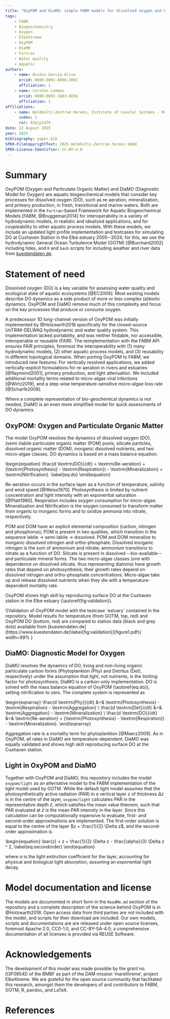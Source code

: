 ```yaml
---
title: "OxyPOM and DiaMO: simple FABM models for dissolved oxygen and biogeochemistry"
tags:
    - FABM
    - Biogeochemistry
    - Oxygen
    - ElbeXtreme
    - OxyPOM
    - DiaMO
    - Fortran
    - Water quality
    - Aquatic
authors:
    - name: Ovidio García-Oliva
      orcid: 0000-0001-6060-2001
      affiliation: 1
    - name: Carsten Lemmen
      orcid: 0000-0003-3483-6036
      affiliation: 1
affiliations:
    - name: Helmholtz-Zentrum Hereon, Institute of Coastal Systems - Modeling and Analysis, Germany, ovidio.garcia@hereon.de
      index: 1
      ror: 03qjp1d79
date: 22 August 2025
year: 2025
bibliography: paper.bib
SPDX-FileCopyrightText: 2025 Helmholtz-Zentrum hereon GmbH
SPDX-License-Identifier: CC-BY-4.0
---
```


# Summary

OxyPOM (Oxygen and Particulate Organic Matter) and DiaMO (Diagnostic Model for Oxygen) are aquatic biogeochemical models that consider key processes for dissolved oxygen (DO), such as re-aeration, mineralization, and primary production, in fresh, transitional and marine waters.
Both are implemented in the `Fortran`-based Framework for Aquatic Biogeochemical Models [FABM, @Bruggeman2014] for interoperability in a variety of hydrodynamic models, in realistic and idealized applications, and for coupleability to other aquatic process models.
With these models, we include an updated light profile implementation and testcases for simulating DO at Cuxhaven Station in the Elbe estuary 2005--2024; for this, we use the hydrodynamic General Ocean Turbulence Model (GOTM) [@Burchard2002] including tides, and `R` and `bash` scripts for including weather and river data from [kuestendaten.de](https://www.kuestendaten.de).

# Statement of need

Dissolved oxygen (DO) is a key variable for assessing water quality and ecological state of aquatic ecosystems [@EC2006].
Most existing models describe DO dynamics as a side product of more or less complex (a)biotic dynamics.
OxyPOM and DiaMO remove  much of this complexity and focus on the key processes that produce or consume oxygen.

A predecessor 1D long-channel version of OxyPOM was initially implemented by @Holzwarth2018 specifically for the closed-source UnTRIM-DELWAQ hydrodynamic and water quality system. 
This implementation lacked portability, and was neither findable, nor accessible, interoperable or reusable (FAIR).  The reimplementation with the FABM API ensures FAIR principles, foremost the interoperability with (1) many hydrodynamic models, (2) other aquatic process models, and (3) reusability in different topological domains.
When porting OxyPOM to FABM, we introduced new features:
For vertically resolved applications, we added vertically-explicit formulations for re-aeration in rivers and estuaries [@Raymond2001], primary production, and light attenuation.  We included additional mortality terms related to micro-algae viral infections [@Wirtz2019], and a step-wise temperature-sensitive micro-algae loss rate [@Scharfe2009].

Where a complete representation of bio-geochemical dynamics is not needed, DiaMO is an even more simplified model for quick assessments of DO dynamics.

## OxyPOM: Oxygen and Particulate Organic Matter

The model OxyPOM resolves the dynamics of
dissolved oxygen (DO),
(semi-)labile particulate organic matter (POM) pools, 
silicate particles,
dissolved organic matter (DOM),
inorganic dissolved nutrients,
and two micro-algae classes.
DO dynamics is based on a mass balance equation:

\begin{equation}
\frac{d \textrm{DO}}{dt} = \textrm{Re-aeration} + (\textrm{Photosynthesis} - \textrm{Respiration}) - \textrm{Mineralization} + \textrm{Nitrification}.
\label{eq:do}
\end{equation}

Re-aeration occurs in the surface layer as a function of temperature, salinity and wind speed [@Weiss1970].
Photosynthesis is limited by nutrient concentration and light intensity with an exponential saturation [@Platt1980].
Respiration includes oxygen consumption for micro-algae.
Mineralization and Nitrification is the oxygen consumed to transform matter from organic to inorganic forms and to oxidize ammonia into nitrate, respectively.

POM and DOM have an explicit elemental composition (carbon, nitrogen and phosphorus);
POM is present in two qualities, which transition in the sequence labile $\rightarrow$ semi-labile $\rightarrow$ dissolved.
POM and DOM mineralize to inorganic dissolved nitrogen and ortho-phosphate.
Dissolved inorganic nitrogen is the sum of ammonium and nitrate;  ammonium transitions to nitrate as a function of DO.
Silicate is present in dissolved --bio-available-- and particulate mineral forms.
The two micro-algae classes (one with dependence on dissolved silicate, thus representing diatoms) have growth rates that depend on photosynthesis; their growth rates depend on dissolved nitrogen and ortho-phosphate concentrations.
Micro-algae take up and release dissolved nutrients when they die with a temperature-dependent mortality rate.

OxyPOM shows high skill by reproducing surface DO at the Cuxhaven station in the Elbe estuary (\autoref{fig:validation}).

<div>
![Validation of OxyPOM model with the testcase `estuary` contained in the repository.  Model results for temperature (from GOTM, top, red) and OxyPOM DO (bottom, red) are compared to station data (black and grey dots) available from [kuestendaten.de](https://www.kuestendaten.de)\label{fig:validation}](figure1.pdf){ width=99% }
</div>

## DiaMO: Diagnostic Model for Oxygen

DiaMO resolves the dynamics of DO, living and non-living organic particulate carbon forms (Phytoplankton (Phy) and Detritus (Det), respectively) under the assumption that light, not nutrients, is the limiting factor for photosynthesis; DiaMO is a carbon-only implementation.
DO is solved with the mass balance equation of OxyPOM (\autoref{eq:do}), setting nitrification to zero.
The complete system is represented as

\begin{eqnarray}
\frac{d \textrm{Phy}}{dt} &=& \textrm{Photosynthesis} - \textrm{Respiration} - \textrm{Aggregation} \\
\frac{d \textrm{Det}}{dt} &=& \textrm{Aggregation} - \textrm{Mineralization} \\
\frac{d \textrm{DO}}{dt} &=& \textrm{Re-aeration} + (\textrm{Photosynthesis} - \textrm{Respiration}) - \textrm{Mineralization}.
\end{eqnarray}

Aggregation rate is a mortality term for phytoplankton [@Maerz2009].
As in OxyPOM, all rates in DiaMO are temperature-dependent. DiaMO was equally validated and shows high skill reproducing surface DO at the Cuxhaven station.

## Light in OxyPOM and DiaMO

Together with OxyPOM and DiaMO, this repository includes the model `oxypom/light` as an alternative model to the FABM implementation of the light model used by GOTM.
While the default light model assumes that the photosynthetically active radiation (PAR) in a vertical layer $z$ of thickness $\Delta z$ is in the centre of the layer, `oxypom/light` calculates PAR in the representative depth $\bar{z}$, which satisfies the mean value theorem, such that 
PAR evaluated at $\bar{z}$ is the mean PAR intensity in the layer.
Since this calculation can be computationally expensive to evaluate, first- and second-order approximations are implemented.
The first-order solution is equal to the centre of the layer $z + \frac{1}{2} \Delta z$, and the second-order approximation is

\begin{equation}
\bar{z} = z + \frac{1}{2} \Delta z - \frac{\alpha}{3} \Delta z ^ 2,
\label{eq:secondorder}
\end{equation}

where $\alpha$ is the light extinction coefficient for the layer, accounting for physical and biological light absorption, assuming an exponential light decay.

# Model documentation and license

The models are documented in short form in the `ReadMe.md` section of the repository and a complete description of the science behind OxyPOM is in @Holzwarth2018.
Open access data from third parties are not included with the model, and scripts for their download are included.
Our own models, scripts and documentations are are released under open source licenses, foremost Apache 2.0, CC0-1.0, and CC-BY-SA-4.0; a comprehensive documentation of all licenses is provided via REUSE Software.

# Acknowledgements

The development of this model was made possible by the grant no. 03F0954D of the BMBF as part of the DAM mission ‘mareXtreme’, project ElbeXtreme. We are grateful for the open source community that facilitated this research, amongst them the developers of and contributors to FABM, GOTM, R, pandoc, and LaTeX.

# References
